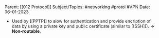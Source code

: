 
Parent: [[012 Protocol]]
Subject/Topics: #networking #protol #VPN 
Date: 06-01-2023


- Used by [[PPTP]] to alow for authentication and provide encription of data by using a private key and public certificate (similar to [[SSH]]). -> **Non-routable**.

